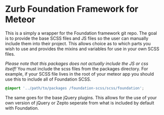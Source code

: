 Zurb Foundation Framework for Meteor
======================

This is a simply a wrapper for the Foundation framework git repo. The goal is to
provide the base SCSS files and JS files so the user can manually include them
into their project. This allows choice as to which parts you wish to use and
provides the mixins and variables for use in your own SCSS files.

*Please note that this packages does not actually include the JS or css itself!*
You must include the scss files from the packages directory. For example, if
your SCSS file lives in the root of your meteor app you should use this to
include all of Foundation SCSS.

```scss
@import '../path/to/packages /foundation-scss/scss/foundation';
```

The same goes for the base jQuery plugins. This allows for the use of your own
version of jQuery or Zepto seperate from what is included by default with
Foundation.
